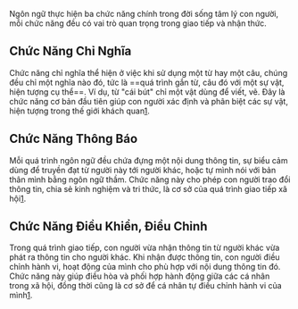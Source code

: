 Ngôn ngữ thực hiện ba chức năng chính trong đời sống tâm lý con người, mỗi chức năng đều có vai trò quan trọng trong giao tiếp và nhận thức.

## Chức Năng Chỉ Nghĩa
Chức năng chỉ nghĩa thể hiện ở việc khi sử dụng một từ hay một câu, chúng đều chỉ một nghĩa nào đó, tức là ==quá trình gắn từ, câu đó với một sự vật, hiện tượng cụ thể==. Ví dụ, từ "cái bút" chỉ một vật dùng để viết, vẽ. Đây là chức năng cơ bản đầu tiên giúp con người xác định và phân biệt các sự vật, hiện tượng trong thế giới khách quan[1](https://docx.com.vn/tai-lieu/ngon-ngu-va-nhan-thuc-tam-ly-hoc-dai-cuong-hoc-vien-ngoai-giao-viet-na-110249).

## Chức Năng Thông Báo
Mỗi quá trình ngôn ngữ đều chứa đựng một nội dung thông tin, sự biểu cảm dùng để truyền đạt từ người này tới người khác, hoặc tự mình nói với bản thân mình bằng ngôn ngữ thầm. Chức năng này cho phép con người trao đổi thông tin, chia sẻ kinh nghiệm và tri thức, là cơ sở của quá trình giao tiếp xã hội[1](https://docx.com.vn/tai-lieu/ngon-ngu-va-nhan-thuc-tam-ly-hoc-dai-cuong-hoc-vien-ngoai-giao-viet-na-110249).

## Chức Năng Điều Khiển, Điều Chỉnh
Trong quá trình giao tiếp, con người vừa nhận thông tin từ người khác vừa phát ra thông tin cho người khác. Khi nhận được thông tin, con người điều chỉnh hành vi, hoạt động của mình cho phù hợp với nội dung thông tin đó. Chức năng này giúp điều hòa và phối hợp hành động giữa các cá nhân trong xã hội, đồng thời cũng là cơ sở để cá nhân tự điều chỉnh hành vi của mình[1](https://docx.com.vn/tai-lieu/ngon-ngu-va-nhan-thuc-tam-ly-hoc-dai-cuong-hoc-vien-ngoai-giao-viet-na-110249).
